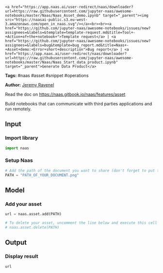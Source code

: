     <a href="https://app.naas.ai/user-redirect/naas/downloader?url=https://raw.githubusercontent.com/jupyter-naas/awesome-notebooks/master/Naas/Naas_Asset_demo.ipynb" target="_parent"><img src="https://naasai-public.s3.eu-west-3.amazonaws.com/open_in_naas.svg"/></a><br><br><a href="https://github.com/jupyter-naas/awesome-notebooks/issues/new?assignees=&labels=&template=template-request.md&title=Tool+-+Action+of+the+notebook+">Template request</a> | <a href="https://github.com/jupyter-naas/awesome-notebooks/issues/new?assignees=&labels=bug&template=bug_report.md&title=Naas+-+Asset+demo:+Error+short+description">Bug report</a> | <a href="https://app.naas.ai/user-redirect/naas/downloader?url=https://raw.githubusercontent.com/jupyter-naas/awesome-notebooks/master/Naas/Naas_Start_data_product.ipynb" target="_parent">Generate Data Product</a>

**Tags:** #naas #asset #snippet #operations

**Author:** [Jeremy Ravenel](https://www.linkedin.com/in/ACoAAAJHE7sB5OxuKHuzguZ9L6lfDHqw--cdnJg/)

Read the doc on https://naas.gitbook.io/naas/features/asset

Build notebooks that can communicate with third parties applications and run remotely.

## Input

### Import library


```python
import naas
```

### Setup Naas


```python
# Add the path of the document you want to share (don't forget to put the extension)
PATH = "PATH_OF_YOUR_DOCUMENT.png"
```

## Model

### Add your asset


```python
url = naas.asset.add(PATH)

# To delete your asset, uncomment the line below and execute this cell
# naas.asset.delete(PATH)
```

## Output

### Display result


```python
url
```

